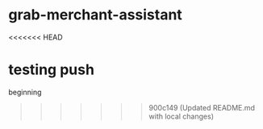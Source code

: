 # grab-merchant-assistant
<<<<<<< HEAD

testing push
=======
beginning
>>>>>>> 900c149 (Updated README.md with local changes)
